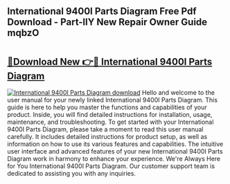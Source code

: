 ## International 9400I Parts Diagram Free Pdf Download - Part-lIY New Repair Owner Guide mqbzO

# <h2><a href="http://dfk1zuj.blite.top/?on=International+9400I+Parts+Diagram">🔗Download New 👉🔴 International 9400I Parts Diagram</a></h2>

[![International 9400I Parts Diagram download](https://i.imgur.com/lujVjoI.png)](http://dfk1zuj.blite.top/?on=International+9400I+Parts+Diagram)
Hello and welcome to the user manual for your newly linked International 9400I Parts Diagram. This guide is here to help you master the functions and capabilities of your product. Inside, you will find detailed instructions for installation, usage, maintenance, and troubleshooting. To get started with your International 9400I Parts Diagram, please take a moment to read this user manual carefully. It includes detailed instructions for product setup, as well as information on how to use its various features and capabilities. The intuitive user interface and advanced features of your new International 9400I Parts Diagram work in harmony to enhance your experience. We're Always Here for You International 9400I Parts Diagram. Our customer support team is dedicated to assisting you with any inquiries.
